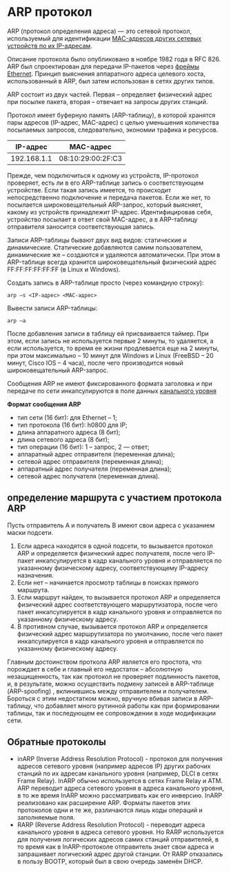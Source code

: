 ARP протокол
========================

ARP (протокол определения адреса) — это сетевой протокол, используемый для идентификации [MAC-адресов других сетевых устройств по их IP-адресам](%D0%9C%D0%90%D0%A1%20%D0%B8%20I%D0%A0-%D0%B0%D0%B4%D1%80%D0%B5%D1%81%D0%B0%D1%86%D0%B8%D1%8F.md).

Описание протокола было опубликовано в ноябре 1982 года в RFC 826. ARP был спроектирован для передачи IP-пакетов через [фреймы Ethernet](Ethernet%2FEthernet%20Frame.md). Принцип выяснения аппаратного адреса целевого хоста, использованный в ARP, был затем использован в сетях других типов. 

ARP состоит из двух частей. Первая – определяет физический адрес при посылке пакета, вторая – отвечает на запросы других станций.

Протокол имеет буферную память (ARP-таблицу), в которой хранятся пары адресов (IP-адрес, MAC-адрес) с целью уменьшения количества посылаемых запросов, следовательно, экономии трафика и ресурсов.

| IP-адрес | MAC-адрес |
|---|---|
| 192.168.1.1 | 08:10:29:00:2F:C3 |

Прежде, чем подключиться к одному из устройств, IP-протокол проверяет, есть ли в его ARP-таблице запись о соответствующем устройстве. Если такая запись имеется, то происходит непосредственно подключение и передача пакетов. Если же нет, то посылается широковещательный ARP-запрос, который выясняет, какому из устройств принадлежит IP-адрес. Идентифицировав себя, устройство посылает в ответ свой MAC-адрес, а в ARP-таблицу отправителя заносится соответствующая запись.

Записи ARP-таблицы бывают двух вид видов: статические и динамические. Статические добавляются самим пользователем, динамические же – создаются и удаляются автоматически. При этом в ARP-таблице всегда хранится широковещательный физический адрес FF:FF:FF:FF:FF:FF (в Linux и Windows).

Создать запись в ARP-таблице просто (через командную строку):

`arp –s <IP-адрес> <MAC-адрес>`

Вывести записи ARP-таблицы:

`arp –a`

После добавления записи в таблицу ей присваивается таймер. При этом, если запись не используется первые 2 минуты, то удаляется, а если используется, то время ее жизни продлевается еще на 2 минуты, при этом максимально – 10 минут для Windows и Linux (FreeBSD – 20 минут, Cisco IOS – 4 часа), после чего производится новый широковещательный ARP-запрос.

Сообщения ARP не имеют фиксированного формата заголовка и при передаче по сети инкапсулируются в поле данных [канального уровня](OSI%2F%D0%BA%D0%B0%D0%BD%D0%B0%D0%BB%D1%8C%D0%BD%D1%8B%D0%B9%20%28L2%2C%20data%20link%20layer%29.md)

**Формат сообщения ARP**

- тип сети (16 бит): для Ethernet – 1;
- тип протокола (16 бит): h0800 для IP;
- длина аппаратного адреса (8 бит);
- длина сетевого адреса (8 бит);
- тип операции (16 бит): 1 – запрос, 2 — ответ;
- аппаратный адрес отправителя (переменная длина);
- сетевой адрес отправителя (переменная длина);
- аппаратный адрес получателя (переменная длина);
- сетевой адрес получателя (переменная длина).

## определение маршрута с участием протокола ARP
Пусть отправитель A и получатель B имеют свои адреса с указанием маски подсети.

1. Если адреса находятся в одной подсети, то вызывается протокол ARP и определяется физический адрес получателя, после чего IP-пакет инкапсулируется в кадр канального уровня и отправляется по указанному физическому адресу, соответствующему IP-адресу назначения.
2. Если нет – начинается просмотр таблицы в поисках прямого маршрута.
3. Если маршрут найден, то вызывается протокол ARP и определяется физический адрес соответствующего маршрутизатора, после чего пакет инкапсулируется в кадр канального уровня и отправляется по указанному физическому адресу.
4. В противном случае, вызывается протокол ARP и определяется физический адрес маршрутизатора по умолчанию, после чего пакет инкапсулируется в кадр канального уровня и отправляется по указанному физическому адресу.

Главным достоинством проткола ARP является его простота, что порождает в себе и главный его недостаток – абсолютную незащищенность, так как протокол не проверяет подлинность пакетов, и, в результате, можно осуществить подмену записей в ARP-таблице (ARP-spoofing) , вклинившись между отправителем и получателем. Бороться с этим недостатком можно, вручную вбивая записи в ARP-таблицу, что добавляет много рутинной работы как при формировании таблицы, так и последующем ее сопровождении в ходе модификации сети.

## Обратные протоколы
- inARP (Inverse Address Resolution Protocol) - протокол для получения адресов сетевого уровня (например адресов IP) других рабочих станций по их адресам канального уровня (например, DLCI в сетях Frame Relay). InARP обычно используется в сетях Frame Relay и ATM. ARP переводит адреса сетевого уровня в адреса канального уровня, в то же время InARP можно рассматривать как его инверсию. InARP реализовано как расширение ARP. Форматы пакетов этих протоколов одни и те же, различаются лишь коды операций и заполняемые поля. 
- RARP (Reverse Address Resolution Protocol) - переводит адреса канального уровня в адреса сетевого уровня. Но RARP используется для получения логических адресов самих станций отправителей, в то время как в InARP-протоколе отправитель знает свои адреса и запрашивает логический адрес другой станции. От RARP отказались в пользу BOOTP, который был в свою очередь заменён DHCP. 